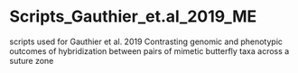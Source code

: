 # Scripts_Gauthier_et.al_2019_ME
scripts used for Gauthier et al. 2019 Contrasting genomic and phenotypic outcomes of hybridization between pairs of mimetic butterfly taxa across a suture zone
